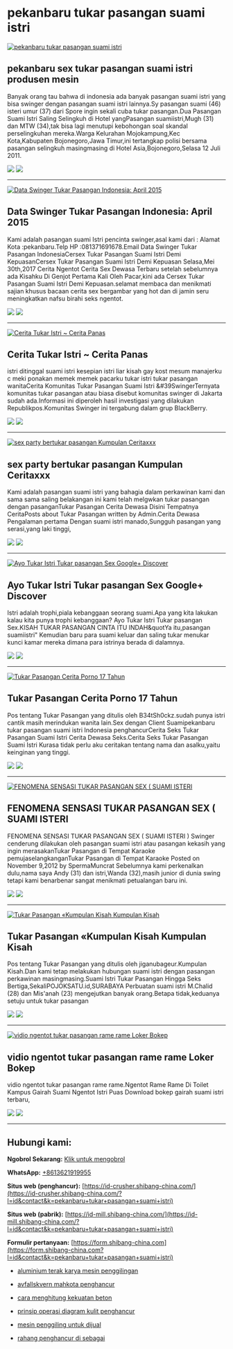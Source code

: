 # pekanbaru tukar pasangan suami istri

<a href="https://swt.shibang-china.com/?l=id&img&k=pekanbaru+tukar+pasangan+suami+istri" target="_blank">![pekanbaru tukar pasangan suami istri](http://static.shibang-china.com/all-800x300/974.jpg)</a>

## pekanbaru sex tukar pasangan suami istri produsen mesin
Banyak orang tau bahwa di indonesia ada banyak pasangan suami istri yang bisa swinger dengan pasangan suami istri lainnya.Sy pasangan suami (46) isteri umur (37) dari Spore ingin sekali cuba tukar pasangan.Dua Pasangan Suami Istri Saling Selingkuh di Hotel yangPasangan suamiistri,Mugh (31) dan MTW (34),tak bisa lagi menutupi kebohongan soal skandal perselingkuhan mereka.Warga Kelurahan Mojokampung,Kec Kota,Kabupaten Bojonegoro,Jawa Timur,ini tertangkap polisi bersama pasangan selingkuh masingmasing di Hotel Asia,Bojonegoro,Selasa 12 Juli 2011.


<a href="https://whatsapp.shibangsoft.com/WhatsApp.php" target="_blank" title="WhatsApp">![](http://static.shibang-china.com/icon/whatsapp.png)</a> <a href="https://swt.shibang-china.com/?l=id&icon&k=pekanbaru+tukar+pasangan+suami+istri" target="_blank">![](http://static.shibang-china.com/icon/chat-id.png)</a>

---

<a href="https://swt.shibang-china.com/?l=id&img&k=pekanbaru+tukar+pasangan+suami+istri" target="_blank">![Data Swinger Tukar Pasangan Indonesia: April 2015](http://static.shibang-china.com/all-800x300/746.jpg)</a>

## Data Swinger Tukar Pasangan Indonesia: April 2015
Kami adalah pasangan suami Istri pencinta swinger,asal kami dari : Alamat Kota :pekanbaru.Telp HP :081371691678.Email Data Swinger Tukar Pasangan IndonesiaCersex Tukar Pasangan Suami Istri Demi KepuasanCersex Tukar Pasangan Suami Istri Demi Kepuasan Selasa,Mei 30th,2017 Cerita Ngentot Cerita Sex Dewasa Terbaru setelah sebelumnya ada Kisahku Di Genjot Pertama Kali Oleh Pacar,kini ada Cersex Tukar Pasangan Suami Istri Demi Kepuasan.selamat membaca dan menikmati sajian khusus bacaan cerita sex bergambar yang hot dan di jamin seru meningkatkan nafsu birahi seks ngentot.


<a href="https://whatsapp.shibangsoft.com/WhatsApp.php" target="_blank" title="WhatsApp">![](http://static.shibang-china.com/icon/whatsapp.png)</a> <a href="https://swt.shibang-china.com/?l=id&icon&k=pekanbaru+tukar+pasangan+suami+istri" target="_blank">![](http://static.shibang-china.com/icon/chat-id.png)</a>

---

<a href="https://swt.shibang-china.com/?l=id&img&k=pekanbaru+tukar+pasangan+suami+istri" target="_blank">![Cerita Tukar Istri ~ Cerita Panas](http://static.shibang-china.com/all-800x300/162.jpg)</a>

## Cerita Tukar Istri ~ Cerita Panas
istri ditinggal suami istri kesepian istri liar kisah gay kost mesum manajerku c meki ponakan memek memek pacarku tukar istri tukar pasangan wanitaCerita Komunitas Tukar Pasangan Suami Istri &#39SwingerTernyata komunitas tukar pasangan atau biasa disebut komunitas swinger di Jakarta sudah ada.Informasi ini diperoleh hasil investigasi yang dilakukan Republikpos.Komunitas Swinger ini tergabung dalam grup BlackBerry.


<a href="https://whatsapp.shibangsoft.com/WhatsApp.php" target="_blank" title="WhatsApp">![](http://static.shibang-china.com/icon/whatsapp.png)</a> <a href="https://swt.shibang-china.com/?l=id&icon&k=pekanbaru+tukar+pasangan+suami+istri" target="_blank">![](http://static.shibang-china.com/icon/chat-id.png)</a>

---

<a href="https://swt.shibang-china.com/?l=id&img&k=pekanbaru+tukar+pasangan+suami+istri" target="_blank">![sex party bertukar pasangan Kumpulan Ceritaxxx](http://static.shibang-china.com/all-800x300/572.jpg)</a>

## sex party bertukar pasangan Kumpulan Ceritaxxx
Kami adalah pasangan suami istri yang bahagia dalam perkawinan kami dan sama sama saling belakangan ini kami telah melgwkan tukar pasangan dengan pasanganTukar Pasangan Cerita Dewasa Disini Tempatnya CeritaPosts about Tukar Pasangan written by Admin.Cerita Dewasa Pengalaman pertama Dengan suami istri manado,Sungguh pasangan yang serasi,yang laki tinggi,


<a href="https://whatsapp.shibangsoft.com/WhatsApp.php" target="_blank" title="WhatsApp">![](http://static.shibang-china.com/icon/whatsapp.png)</a> <a href="https://swt.shibang-china.com/?l=id&icon&k=pekanbaru+tukar+pasangan+suami+istri" target="_blank">![](http://static.shibang-china.com/icon/chat-id.png)</a>

---

<a href="https://swt.shibang-china.com/?l=id&img&k=pekanbaru+tukar+pasangan+suami+istri" target="_blank">![Ayo Tukar Istri Tukar pasangan Sex Google+ Discover](http://static.shibang-china.com/all-800x300/505.jpg)</a>

## Ayo Tukar Istri Tukar pasangan Sex Google+ Discover
Istri adalah trophi,piala kebanggaan seorang suami.Apa yang kita lakukan kalau kita punya trophi kebanggaan? Ayo Tukar Istri Tukar pasangan Sex.KISAH TUKAR PASANGAN CINTA ITU INDAH&quotYa itu,pasangan suamiistri" Kemudian baru para suami keluar dan saling tukar menukar kunci kamar mereka dimana para istrinya berada di dalamnya.


<a href="https://whatsapp.shibangsoft.com/WhatsApp.php" target="_blank" title="WhatsApp">![](http://static.shibang-china.com/icon/whatsapp.png)</a> <a href="https://swt.shibang-china.com/?l=id&icon&k=pekanbaru+tukar+pasangan+suami+istri" target="_blank">![](http://static.shibang-china.com/icon/chat-id.png)</a>

---

<a href="https://swt.shibang-china.com/?l=id&img&k=pekanbaru+tukar+pasangan+suami+istri" target="_blank">![Tukar Pasangan Cerita Porno 17 Tahun](http://static.shibang-china.com/all-800x300/1226.jpg)</a>

## Tukar Pasangan Cerita Porno 17 Tahun
Pos tentang Tukar Pasangan yang ditulis oleh B34tSh0ckz.sudah punya istri cantik masih merindukan wanita lain.Sex dengan Client Suamipekanbaru tukar pasangan suami istri Indonesia penghancurCerita Seks Tukar Pasangan Suami Istri Cerita Dewasa Seks.Cerita Seks Tukar Pasangan Suami Istri Kurasa tidak perlu aku ceritakan tentang nama dan asalku,yaitu keinginan yang tinggi.


<a href="https://whatsapp.shibangsoft.com/WhatsApp.php" target="_blank" title="WhatsApp">![](http://static.shibang-china.com/icon/whatsapp.png)</a> <a href="https://swt.shibang-china.com/?l=id&icon&k=pekanbaru+tukar+pasangan+suami+istri" target="_blank">![](http://static.shibang-china.com/icon/chat-id.png)</a>

---

<a href="https://swt.shibang-china.com/?l=id&img&k=pekanbaru+tukar+pasangan+suami+istri" target="_blank">![FENOMENA SENSASI TUKAR PASANGAN SEX ( SUAMI ISTERI](http://static.shibang-china.com/all-800x300/319.jpg)</a>

## FENOMENA SENSASI TUKAR PASANGAN SEX ( SUAMI ISTERI
FENOMENA SENSASI TUKAR PASANGAN SEX ( SUAMI ISTERI ) Swinger cenderung dilakukan oleh pasangan suami istri atau pasangan kekasih yang ingin merasakanTukar Pasangan di Tempat Karaoke pemujaselangkanganTukar Pasangan di Tempat Karaoke Posted on November 9,2012 by SpermaMuncrat Sebelumnya kami perkenalkan dulu,nama saya Andy (31) dan istri,Wanda (32),masih junior di dunia swing tetapi kami benarbenar sangat menikmati petualangan baru ini.


<a href="https://whatsapp.shibangsoft.com/WhatsApp.php" target="_blank" title="WhatsApp">![](http://static.shibang-china.com/icon/whatsapp.png)</a> <a href="https://swt.shibang-china.com/?l=id&icon&k=pekanbaru+tukar+pasangan+suami+istri" target="_blank">![](http://static.shibang-china.com/icon/chat-id.png)</a>

---

<a href="https://swt.shibang-china.com/?l=id&img&k=pekanbaru+tukar+pasangan+suami+istri" target="_blank">![Tukar Pasangan «Kumpulan Kisah Kumpulan Kisah](http://static.shibang-china.com/all-800x300/788.jpg)</a>

## Tukar Pasangan «Kumpulan Kisah Kumpulan Kisah
Pos tentang Tukar Pasangan yang ditulis oleh jiganubageur.Kumpulan Kisah.Dan kami tetap melakukan hubungan suami istri dengan pasangan perkawinan masingmasing.Suami Istri Tukar Pasangan Hingga Seks Bertiga,SekaliPOJOKSATU.id,SURABAYA Perbuatan suami istri M.Chalid (28) dan Mis'anah (23) mengejutkan banyak orang.Betapa tidak,keduanya setuju untuk tukar pasangan


<a href="https://whatsapp.shibangsoft.com/WhatsApp.php" target="_blank" title="WhatsApp">![](http://static.shibang-china.com/icon/whatsapp.png)</a> <a href="https://swt.shibang-china.com/?l=id&icon&k=pekanbaru+tukar+pasangan+suami+istri" target="_blank">![](http://static.shibang-china.com/icon/chat-id.png)</a>

---

<a href="https://swt.shibang-china.com/?l=id&img&k=pekanbaru+tukar+pasangan+suami+istri" target="_blank">![vidio ngentot tukar pasangan rame rame Loker Bokep](http://static.shibang-china.com/all-800x300/581.jpg)</a>

## vidio ngentot tukar pasangan rame rame Loker Bokep
vidio ngentot tukar pasangan rame rame.Ngentot Rame Rame Di Toilet Kampus Gairah Suami Ngentot Istri Puas Download bokep gairah suami istri terbaru,

<a href="https://whatsapp.shibangsoft.com/WhatsApp.php" target="_blank" title="WhatsApp">![](http://static.shibang-china.com/icon/whatsapp.png)</a> <a href="https://swt.shibang-china.com/?l=id&icon&k=pekanbaru+tukar+pasangan+suami+istri" target="_blank">![](http://static.shibang-china.com/icon/chat-id.png)</a>

---
## Hubungi kami:

**Ngobrol Sekarang:** [Klik untuk mengobrol](https://swt.shibang-china.com?l=id&contact&k=pekanbaru+tukar+pasangan+suami+istri)

**WhatsApp:**  [+8613621919955](https://whatsapp.shibangsoft.com/WhatsApp.php)

**Situs web (penghancur):** [https://id-crusher.shibang-china.com/](https://id-crusher.shibang-china.com/?l=id&contact&k=pekanbaru+tukar+pasangan+suami+istri)

**Situs web (pabrik):** [https://id-mill.shibang-china.com/](https://id-mill.shibang-china.com/?l=id&contact&k=pekanbaru+tukar+pasangan+suami+istri)

**Formulir pertanyaan:** [https://form.shibang-china.com](https://form.shibang-china.com?l=id&contact&k=pekanbaru+tukar+pasangan+suami+istri)

* [aluminium terak karya mesin penggilingan](../32/aluminium%20terak%20karya%20mesin%20penggilingan.md)

* [avfallskvern mahkota penghancur](../34/avfallskvern%20mahkota%20penghancur.md)

* [cara menghitung kekuatan beton](../35/cara%20menghitung%20kekuatan%20beton.md)

* [prinsip operasi diagram kulit penghancur](../32/prinsip%20operasi%20diagram%20kulit%20penghancur.md)

* [mesin penggiling untuk dijual](../33/mesin%20penggiling%20untuk%20dijual.md)

* [rahang penghancur di sebagai](../34/rahang%20penghancur%20di%20sebagai.md)